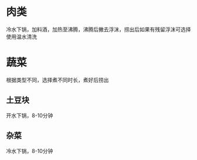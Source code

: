 # 肉类
冷水下锅，加料酒，加热至沸腾，沸腾后撇去浮沫，捞出后如果有残留浮沫可选择使用温水清洗

# 蔬菜
根据类型不同，选择煮不同时长，煮好后捞出

## 土豆块
开水下锅，8-10分钟

## 杂菜
冷水下锅，8-10分钟